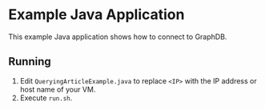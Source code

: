 # Example Java Application

This example Java application shows how to connect to GraphDB.

## Running

1. Edit `QueryingArticleExample.java` to replace `<IP>` with the IP address or host name of your VM.
1. Execute `run.sh`.
